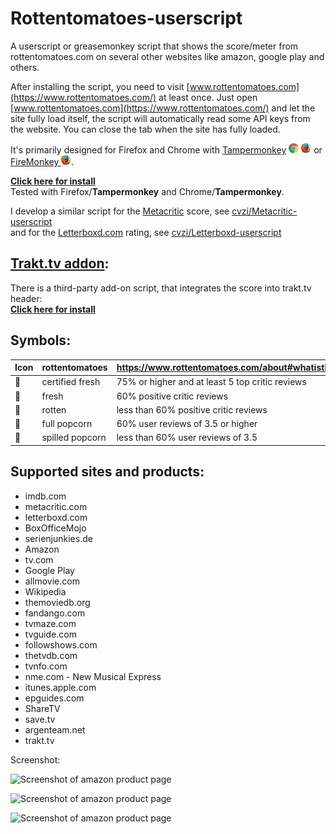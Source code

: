 Rottentomatoes-userscript
=====================
A userscript or greasemonkey script that shows the score/meter from rottentomatoes.com on several other websites like amazon, google play and others.

After installing the script, you need to visit [www.rottentomatoes.com](https://www.rottentomatoes.com/) at least once.
Just open [www.rottentomatoes.com](https://www.rottentomatoes.com/) and let the site fully load itself, the script will automatically read
some API keys from the website. You can close the tab when the site has fully loaded.

It's primarily designed for Firefox and Chrome with
[Tampermonkey](https://www.tampermonkey.net/) [![Chrome logo](https://raw.githubusercontent.com/OpenUserJS/OpenUserJS.org/master/public/images/ua/chrome16.png)](https://chrome.google.com/webstore/detail/tampermonkey/dhdgffkkebhmkfjojejmpbldmpobfkfo) [![Firefox logo](https://raw.githubusercontent.com/OpenUserJS/OpenUserJS.org/master/public/images/ua/firefox16.png)](https://addons.mozilla.org/en-US/firefox/addon/tampermonkey/)
or
[FireMonkey ![Firefox logo](https://raw.githubusercontent.com/OpenUserJS/OpenUserJS.org/master/public/images/ua/firefox16.png)](https://addons.mozilla.org/en-US/firefox/addon/firemonkey/).

[**Click here for install**](https://greasyfork.org/scripts/35443-show-rottentomatoes-meter/code/Show%20Rottentomatoes%20meter.user.js)  
Tested with Firefox/**Tampermonkey** and Chrome/**Tampermonkey**.

I develop a similar script for the [Metacritic](https://www.metacritic.com/) score, see [cvzi/Metacritic-userscript](https://github.com/cvzi/Metacritic-userscript/)  
and for the [Letterboxd.com](https://letterboxd.com/) rating, see [cvzi/Letterboxd-userscript](https://github.com/cvzi/Letterboxd-userscript/)

## [Trakt.tv addon](https://greasyfork.org/en/scripts/498861-show-rottentomatoes-meter-trakt-ui-addon):
There is a third-party add-on script, that integrates the score into trakt.tv header:  
[**Click here for install**](https://update.greasyfork.org/scripts/498861/Show%20Rottentomatoes%20meter%20-%20Trakt%20UI%20Addon.user.js)

## Symbols:

|Icon | rottentomatoes    | https://www.rottentomatoes.com/about#whatisthetomatometer  |
|-----|-------------------|------------------------------------------------------------|
| 🍓  |  certified fresh  | 75% or higher and at least 5 top critic reviews            |
| 🍅  |  fresh            | 60% positive critic reviews                                |
| 🍏  |  rotten           | less than 60% positive critic reviews                      |
| 🍿  |  full popcorn     | 60% user reviews of 3.5 or higher                          |
| 🥗  |  spilled popcorn  | less than 60% user reviews of 3.5                          |


## Supported sites and products:

 * imdb.com
 * metacritic.com
 * letterboxd.com
 * BoxOfficeMojo
 * serienjunkies.de
 * Amazon
 * tv.com
 * Google Play
 * allmovie.com
 * Wikipedia
 * themoviedb.org
 * fandango.com
 * tvmaze.com
 * tvguide.com
 * followshows.com
 * thetvdb.com
 * tvnfo.com
 * nme.com - New Musical Express
 * itunes.apple.com
 * epguides.com
 * ShareTV
 * save.tv
 * argenteam.net
 * trakt.tv

Screenshot:

![Screenshot of amazon product page](https://raw.githubusercontent.com/cvzi/Rottentomatoes-userscript/master/screenshot_animation.png)

![Screenshot of amazon product page](https://raw.githubusercontent.com/cvzi/Rottentomatoes-userscript/master/screenshot_amazon.jpg)

![Screenshot of amazon product page](https://raw.githubusercontent.com/cvzi/Rottentomatoes-userscript/master/screenshot_audience.png)


